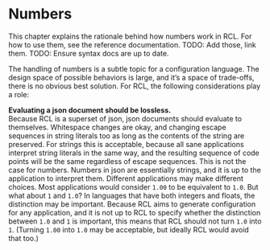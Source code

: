 # Numbers

This chapter explains the rationale behind how numbers work in <abbr>RCL</abbr>.
For how to use them, see the reference documentation.
TODO: Add those, link them.
TODO: Ensure syntax docs are up to date.

The handling of numbers is a subtle topic for a configuration language. The
design space of possible behaviors is large, and it’s a space of trade-offs,
there is no obvious best solution. For <abbr>RCL</abbr>, the following
considerations play a role:

**Evaluating a json document should be lossless.**<br>
Because <abbr>RCL</abbr> is a superset of json, json documents should evaluate
to themselves. Whitespace changes are okay, and changing escape sequences in
string literals too as long as the contents of the string are preserved. For
strings this is acceptable, because all sane applications interpret string
literals in the same way, and the resulting sequence of code points will be the
same regardless of escape sequences. This is not the case for numbers. Numbers
in json are essentially strings, and it is up to the application to interpret
them. Different applications may make different choices. Most applications would
consider `1.00` to be equivalent to `1.0`. But what about `1` and `1.0`? In
languages that have both integers and floats, the distinction may be important.
Because <abbr>RCL</abbr> aims to generate configuration for any application,
and it is not up to <abbr>RCL</abbr> to specify whether the distinction between
`1.0` and `1` is important, this means that <abbr>RCL</abbr> should not turn
`1.0` into `1`. (Turning `1.00` into `1.0` may be acceptable, but ideally
<abbr>RCL</abbr> would avoid that too.)
